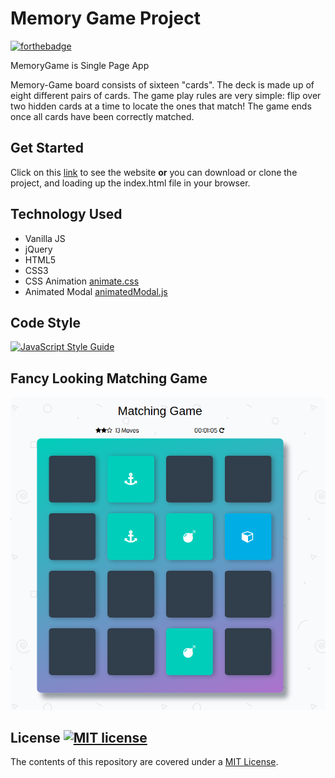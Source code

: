 # Memory Game Project
[![forthebadge](https://forthebadge.com/images/badges/built-with-love.svg)](https://forthebadge.com)

MemoryGame is Single Page App

Memory-Game board consists of sixteen "cards". The deck is made up of eight different pairs of cards. The game play rules are very simple: flip over two hidden cards at a time to locate the ones that match! The game ends once all cards have been correctly matched.

## Get Started

Click on this [link](https://abdsamadf.github.io/memory-game) to see the website **or** you can download or clone the project, and loading up the index.html file in your browser.

## Technology Used

* Vanilla JS
* jQuery
* HTML5
* CSS3
* CSS Animation [animate.css](https://daneden.github.io/animate.css)
* Animated Modal [animatedModal.js](https://joaopereirawd.github.io/animatedModal.js)

## Code Style

[![JavaScript Style Guide](https://cdn.rawgit.com/standard/standard/master/badge.svg)](https://github.com/standard/standard)

## Fancy Looking Matching Game

![Matching Game looks like](img/screenshots/matching-game.png)


## License [![MIT license](https://img.shields.io/github/license/abdsamadf/memory-game)](http://opensource.org/licenses/MIT)

The contents of this repository are covered under a [MIT License](https://github.com/abdsamadf/memory-game/blob/master/LICENSE).
